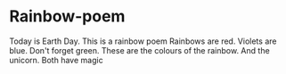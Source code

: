 # Rainbow-poem
Today is Earth Day.
This is a rainbow poem
Rainbows
are
red.
Violets
are
blue.
Don't forget green.
These are the colours of the rainbow.
And the unicorn.
Both have magic
